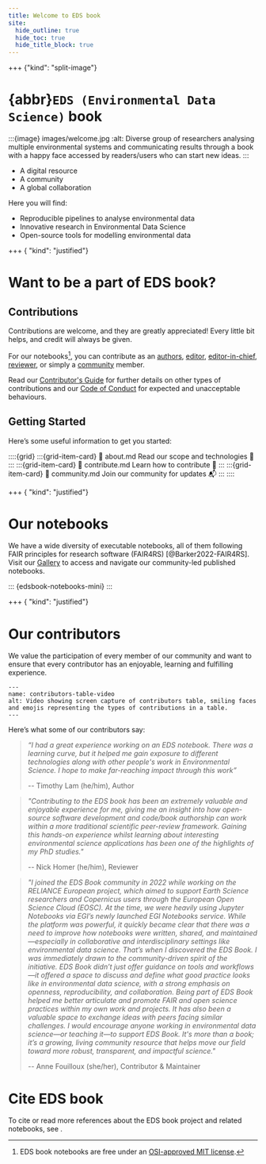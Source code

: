 ```yaml
---
title: Welcome to EDS book
site:
  hide_outline: true
  hide_toc: true
  hide_title_block: true
---
```


+++ {"kind": "split-image"}

# {abbr}`EDS (Environmental Data Science)` book

:::{image} images/welcome.jpg
:alt: Diverse group of researchers analysing multiple environmental systems and communicating results through a book with a happy face accessed by readers/users who can start new ideas.
:::

* A digital resource
* A community
* A global collaboration

Here you will find:

* Reproducible pipelines to analyse environmental data
* Innovative research in Environmental Data Science 
* Open-source tools for modelling environmental data

+++ { "kind": "justified"}

# Want to be a part of EDS book?

## Contributions
Contributions are welcome, and they are greatly appreciated! 
Every little bit helps, and credit will always be given. 

For our notebooks[^license], you can contribute as an [authors](#pb-guidelines-authors), [editor](#pb-guidelines-editors), [editor-in-chief](#pb-guidelines-eic), [reviewer](#pb-guidelines-reviewers), or simply a [community](#pb-guidelines-community) member.

Read our [Contributor's Guide](https://github.com/eds-book/eds-book/blob/main/CONTRIBUTING.md) for further details on other types of contributions and our [Code of Conduct](https://github.com/eds-book/eds-book/blob/main/CODE_OF_CONDUCT.md) for expected and unacceptable behaviours.

## Getting Started
Here’s some useful information to get you started:

::::{grid}
:::{grid-item-card}
:link: about.md
Read our scope and technologies 🎯
:::
:::{grid-item-card}
:link: contribute.md
Learn how to contribute 🌟
:::
:::{grid-item-card}
:link: community.md
Join our community for updates 📬
:::
::::

+++ { "kind": "justified"}

# Our notebooks

We have a wide diversity of executable notebooks, all of them following FAIR principles for research software (FAIR4RS) [@Barker2022-FAIR4RS]. 
Visit our [Gallery](#nb-gallery) to access and navigate our community-led published notebooks.

::: {edsbook-notebooks-mini}
:::

+++ { "kind": "justified"}

# Our contributors

We value the participation of every member of our community and want to ensure that every contributor has an enjoyable, learning and fulfilling experience. 

```{figure} images/contributors.gif
---
name: contributors-table-video
alt: Video showing screen capture of contributors table, smiling faces and emojis representing the types of contributions in a table.
---
```

Here’s what some of our contributors say:

> _“I had a great experience working on an EDS notebook. 
There was a learning curve, but it helped me gain exposure to different technologies along with other people's work in Environmental Science. 
I hope to make far-reaching impact through this work”_ 
> 
> -- Timothy Lam (he/him), Author

> _"Contributing to the EDS book has been an extremely valuable and enjoyable experience for me, giving me an insight into how open-source software development and code/book authorship can work within a more traditional scientific peer-review framework. 
Gaining this hands-on experience whilst learning about interesting environmental science applications has been one of the highlights of my PhD studies."_ 
> 
> -- Nick Homer (he/him), Reviewer

> _"I joined the EDS Book community in 2022 while working on the RELIANCE European project, which aimed to support Earth Science researchers and Copernicus users through the European Open Science Cloud (EOSC). At the time, we were heavily using Jupyter Notebooks via EGI’s newly launched EGI Notebooks service. While the platform was powerful, it quickly became clear that there was a need to improve how notebooks were written, shared, and maintained—especially in collaborative and interdisciplinary settings like environmental data science. That’s when I discovered the EDS Book. I was immediately drawn to the community-driven spirit of the initiative. EDS Book didn’t just offer guidance on tools and workflows—it offered a space to discuss and define what good practice looks like in environmental data science, with a strong emphasis on openness, reproducibility, and collaboration. Being part of EDS Book helped me better articulate and promote FAIR and open science practices within my own work and projects. It has also been a valuable space to exchange ideas with peers facing similar challenges. I would encourage anyone working in environmental data science—or teaching it—to support EDS Book. It's more than a book; it’s a growing, living community resource that helps move our field toward more robust, transparent, and impactful science."_ 
> 
> -- Anne Fouilloux (she/her), Contributor & Maintainer

# Cite EDS book

To cite or read more references about the EDS book project and related notebooks, see [](./cite.md).

> 
[^license]: EDS book notebooks are free under an [OSI-approved MIT license](https://github.com/eds-book/eds-book/blob/main/LICENSE-CODE).